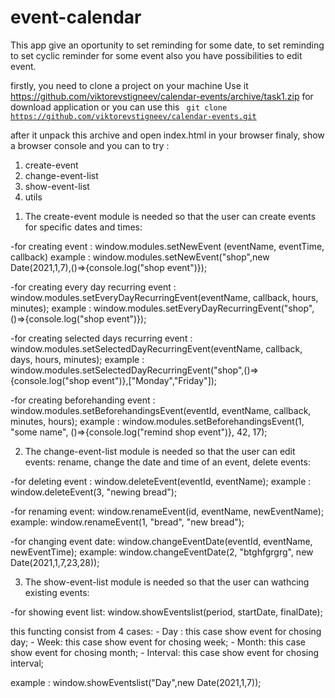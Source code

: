 # event-calendar

This app give an oportunity to set reminding for some date,
to set reminding to set cyclic reminder for some event
also you have possibilities to edit event.

firstly, you need to clone a project on your machine
Use it https://github.com/viktorevstigneev/calendar-events/archive/task1.zip for download application
or you can use this <code> git clone https://github.com/viktorevstigneev/calendar-events.git </code>

after it unpack this archive and open <file> index.html </file> in your browser
finaly, show a browser console and you can to try  :

1. create-event
2. change-event-list
3. show-event-list
4. utils

1) The create-event module is needed so that the user can create events for specific dates and times:

  -for creating event : window.modules.setNewEvent (eventName, eventTime, callback)
  example : window.modules.setNewEvent("shop",new Date(2021,1,7),()=>{console.log("shop event")});

  -for creating every day recurring event : window.modules.setEveryDayRecurringEvent(eventName, callback, hours, minutes);
  example : window.modules.setEveryDayRecurringEvent("shop",()=>{console.log("shop event")});

  -for creating selected days recurring event : window.modules.setSelectedDayRecurringEvent(eventName, callback, days, hours, minutes);
  example : window.modules.setSelectedDayRecurringEvent("shop",()=>{console.log("shop event")},["Monday","Friday"]);

  -for creating beforehanding event : window.modules.setBeforehandingsEvent(eventId, eventName, callback, minutes, hours);
  example : window.modules.setBeforehandingsEvent(1, "some name", ()=>{console.log("remind shop event")}, 42, 17);

2) The change-event-list module is needed so that the user can edit events: rename, change the date and time of an event, delete events:

  -for deleting event : window.deleteEvent(eventId, eventName);
  example : window.deleteEvent(3, "newing bread");

  -for renaming event: window.renameEvent(id, eventName, newEventName);
  example: window.renameEvent(1, "bread", "new bread");

  -for changing event date: window.changeEventDate(eventId, eventName, newEventTime);
  example: window.changeEventDate(2, "btghfgrgrg", new Date(2021,1,7,23,28));

3)  The show-event-list module is needed so that the user can wathcing existing events:

  -for showing event list: window.showEventslist(period, startDate, finalDate);

  this functing consist from 4 cases:
    - Day : this case show event for chosing day;
    - Week: this case show event for chosing week;
    - Month: this case show event for chosing month;
    - Interval: this case show event for chosing interval;

  example : window.showEventslist("Day",new Date(2021,1,7));

    
  